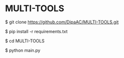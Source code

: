 # MULTI-TOOLS

$ git clone https://github.com/DipaAC/MULTI-TOOLS.git

$ pip install -r requirements.txt

$ cd MULTI-TOOLS

$ python main.py

